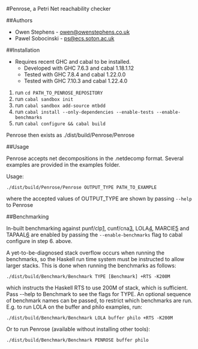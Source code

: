 #Penrose, a Petri Net reachability checker

##Authors

- Owen Stephens - owen@owenstephens.co.uk
- Pawel Sobocinski - ps@ecs.soton.ac.uk

##Installation

- Requires recent GHC and cabal to be installed.
    - Developed with GHC 7.6.3 and cabal 1.18.1.12
    - Tested with GHC 7.8.4 and cabal 1.22.0.0
    - Tested with GHC 7.10.3 and cabal 1.22.4.0

1. run `cd PATH_TO_PENROSE_REPOSITORY`
2. run `cabal sandbox init`
3. run `cabal sandbox add-source mtbdd`
4. run `cabal install --only-dependencies --enable-tests --enable-benchmarks`
5. run `cabal configure && cabal build`


Penrose then exists as ./dist/build/Penrose/Penrose

##Usage

Penrose accepts net decompositions in the .netdecomp format. Several examples
are provided in the examples folder.

Usage:

```
./dist/build/Penrose/Penrose OUTPUT_TYPE PATH_TO_EXAMPLE
```

where the accepted values of OUTPUT_TYPE are shown by passing `--help` to Penrose

##Benchmarking

In-built benchmarking against punf/clp[1][2], cunf/cna[3], LOLA[4], MARCIE[5] and TAPAAL[6] are
enabled by passing the `--enable-benchmarks` flag to cabal configure in step 6.  above.

A yet-to-be-diagnosed stack overflow occurs when running the benchmarks, so the
Haskell run time system must be instructed to allow larger stacks. This is
done when running the benchmarks as follows:

```
./dist/build/Benchmark/Benchmark TYPE [Benchmark] +RTS -K200M
```

which instructs the Haskell RTS to use 200M of stack, which is sufficient.
Pass --help to Benchmark to see the flags for TYPE. An optional sequence of
benchmark names can be passed, to restrict which benchmarks are run. E.g. to
run LOLA on the buffer and philo examples, run:

```
./dist/build/Benchmark/Benchmark LOLA buffer philo +RTS -K200M
```

Or to run Penrose (available without installing other tools):

```
./dist/build/Benchmark/Benchmark PENROSE buffer philo 
```

[1]: http://homepages.cs.ncl.ac.uk/victor.khomenko/home.formal/tools/punf/
[2]: http://homepages.cs.ncl.ac.uk/victor.khomenko/tools/clp/
[3]: https://code.google.com/p/cunf/
[4]: http://download.gna.org/service-tech/lola/
[5]: http://www-dssz.informatik.tu-cottbus.de/DSSZ/Software/Marcie
[6]: http://www.tapaal.net/

